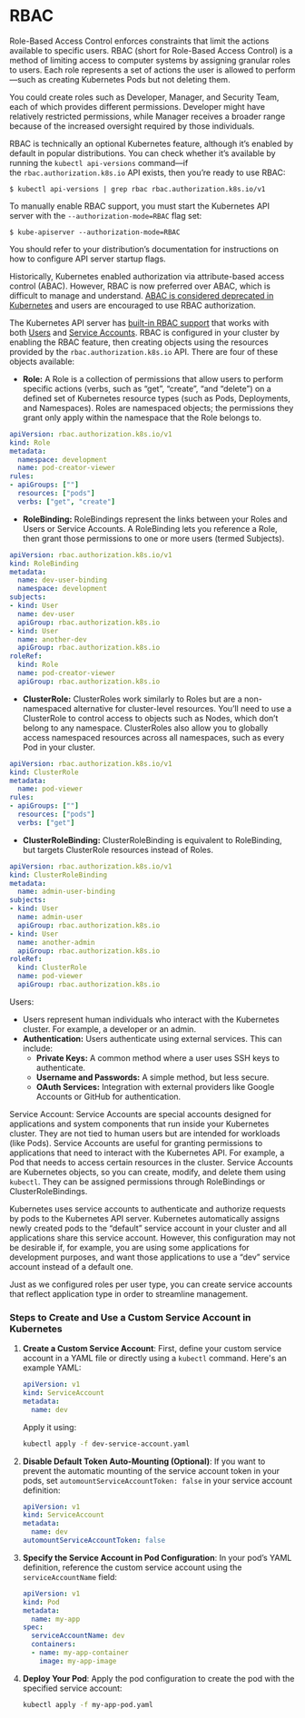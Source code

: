 # RBAC

Role-Based Access Control enforces constraints that limit the actions available to specific users. RBAC (short for Role-Based Access Control) is a method of limiting access to computer systems by assigning granular roles to users. Each role represents a set of actions the user is allowed to perform—such as creating Kubernetes Pods but not deleting them. 

You could create roles such as Developer, Manager, and Security Team, each of which provides different permissions. Developer might have relatively restricted permissions, while Manager receives a broader range because of the increased oversight required by those individuals.

RBAC is technically an optional Kubernetes feature, although it’s enabled by default in popular distributions. You can check whether it’s available by running the `kubectl api-versions` command—if the `rbac.authorization.k8s.io` API exists, then you’re ready to use RBAC:

`$ kubectl api-versions | grep rbac
rbac.authorization.k8s.io/v1`

To manually enable RBAC support, you must start the Kubernetes API server with the `--authorization-mode=RBAC` flag set:

`$ kube-apiserver --authorization-mode=RBAC`

You should refer to your distribution’s documentation for instructions on how to configure API server startup flags.

Historically, Kubernetes enabled authorization via attribute-based access control (ABAC). However, RBAC is now preferred over ABAC, which is difficult to manage and understand. [ABAC is considered deprecated in Kubernetes](https://kubernetes.io/blog/2017/04/rbac-support-in-kubernetes/#:~:text=At%20this%20point%2C%20RBAC%20is,attention%20is%20focused%20on%20RBAC.) and users are encouraged to use RBAC authorization.

The Kubernetes API server has [built-in RBAC support](https://kubernetes.io/docs/reference/access-authn-authz/rbac) that works with both [Users](https://kubernetes.io/docs/reference/access-authn-authz/authentication/#users-in-kubernetes) and [Service Accounts](https://kubernetes.io/docs/concepts/security/service-accounts). RBAC is configured in your cluster by enabling the RBAC feature, then creating objects using the resources provided by the `rbac.authorization.k8s.io` API. There are four of these objects available:

- **Role:** A Role is a collection of permissions that allow users to perform specific actions (verbs, such as “get”, “create”, “and “delete”) on a defined set of Kubernetes resource types (such as Pods, Deployments, and Namespaces). Roles are namespaced objects; the permissions they grant only apply within the namespace that the Role belongs to.

```yaml
apiVersion: rbac.authorization.k8s.io/v1
kind: Role
metadata:
  namespace: development
  name: pod-creator-viewer
rules:
- apiGroups: [""]
  resources: ["pods"]
  verbs: ["get", "create"]
```

- **RoleBinding:** RoleBindings represent the links between your Roles and Users or Service Accounts. A RoleBinding lets you reference a Role, then grant those permissions to one or more users (termed Subjects).

```yaml
apiVersion: rbac.authorization.k8s.io/v1
kind: RoleBinding
metadata:
  name: dev-user-binding
  namespace: development
subjects:
- kind: User
  name: dev-user
  apiGroup: rbac.authorization.k8s.io
- kind: User
  name: another-dev
  apiGroup: rbac.authorization.k8s.io
roleRef:
  kind: Role
  name: pod-creator-viewer
  apiGroup: rbac.authorization.k8s.io

```

- **ClusterRole:** ClusterRoles work similarly to Roles but are a non-namespaced alternative for cluster-level resources. You’ll need to use a ClusterRole to control access to objects such as Nodes, which don’t belong to any namespace. ClusterRoles also allow you to globally access namespaced resources across all namespaces, such as every Pod in your cluster.

```yaml
apiVersion: rbac.authorization.k8s.io/v1
kind: ClusterRole
metadata:
  name: pod-viewer
rules:
- apiGroups: [""]
  resources: ["pods"]
  verbs: ["get"]

```

- **ClusterRoleBinding:** ClusterRoleBinding is equivalent to RoleBinding, but targets ClusterRole resources instead of Roles.

```yaml
apiVersion: rbac.authorization.k8s.io/v1
kind: ClusterRoleBinding
metadata:
  name: admin-user-binding
subjects:
- kind: User
  name: admin-user
  apiGroup: rbac.authorization.k8s.io
- kind: User
  name: another-admin
  apiGroup: rbac.authorization.k8s.io
roleRef:
  kind: ClusterRole
  name: pod-viewer
  apiGroup: rbac.authorization.k8s.io
```

Users: 

- Users represent human individuals who interact with the Kubernetes cluster. For example, a developer or an admin.
- **Authentication:** Users authenticate using external services. This can include:
    - **Private Keys:** A common method where a user uses SSH keys to authenticate.
    - **Username and Passwords:** A simple method, but less secure.
    - **OAuth Services:** Integration with external providers like Google Accounts or GitHub for authentication.

Service Account:
Service Accounts are special accounts designed for applications and system components that run inside your Kubernetes cluster. They are not tied to human users but are intended for workloads (like Pods).
Service Accounts are useful for granting permissions to applications that need to interact with the Kubernetes API. For example, a Pod that needs to access certain resources in the cluster.
Service Accounts are Kubernetes objects, so you can create, modify, and delete them using `kubectl`. They can be assigned permissions through RoleBindings or ClusterRoleBindings.

Kubernetes uses service accounts to authenticate and authorize requests by pods to the Kubernetes API server. Kubernetes automatically assigns newly created pods to the “default” service account in your cluster and all applications share this service account. However, this configuration may not be desirable if, for example, you are using some applications for development purposes, and want those applications to use a “dev” service account instead of a default one.

Just as we configured roles per user type, you can create service accounts that reflect application type in order to streamline management.

### Steps to Create and Use a Custom Service Account in Kubernetes

1. **Create a Custom Service Account**:
First, define your custom service account in a YAML file or directly using a `kubectl` command. Here's an example YAML:
    
    ```yaml
    apiVersion: v1
    kind: ServiceAccount
    metadata:
      name: dev
    ```
    
    Apply it using:
    
    ```bash
    kubectl apply -f dev-service-account.yaml
    ```
    
2. **Disable Default Token Auto-Mounting (Optional)**:
If you want to prevent the automatic mounting of the service account token in your pods, set `automountServiceAccountToken: false` in your service account definition:
    
    ```yaml
    apiVersion: v1
    kind: ServiceAccount
    metadata:
      name: dev
    automountServiceAccountToken: false
    ```
    
3. **Specify the Service Account in Pod Configuration**:
In your pod’s YAML definition, reference the custom service account using the `serviceAccountName` field:
    
    ```yaml
    apiVersion: v1
    kind: Pod
    metadata:
      name: my-app
    spec:
      serviceAccountName: dev
      containers:
      - name: my-app-container
        image: my-app-image
    ```
    
4. **Deploy Your Pod**:
Apply the pod configuration to create the pod with the specified service account:
    
    ```bash
    kubectl apply -f my-app-pod.yaml
    ```